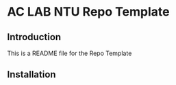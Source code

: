 # AC LAB NTU Repo Template


## Introduction
This is a README file for the Repo Template

## Installation
